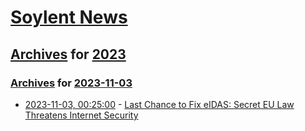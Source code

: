 # [Soylent News](../../../README.md)

## [Archives](../../index.md) for [2023](../index.md)

### [Archives](../../index.md) for [2023-11-03](index.md)

* [2023-11-03, 00:25:00](https://soylentnews.org/article.pl?sid=23/11/02/1036249&from=rss) - [Last Chance to Fix eIDAS: Secret EU Law Threatens Internet Security](https://soylentnews.org/article.pl?sid=23/11/02/1036249&from=rss)
